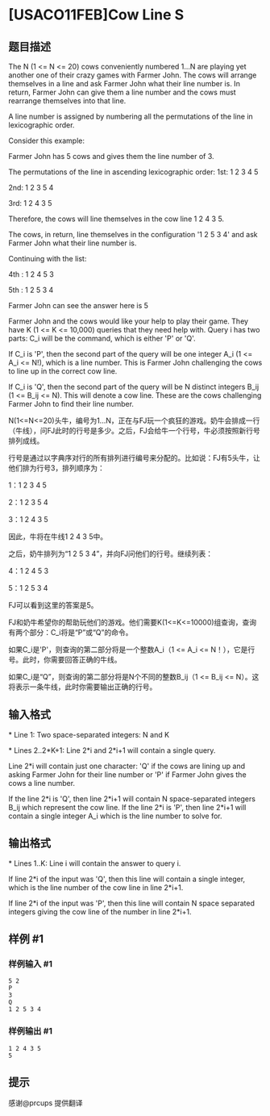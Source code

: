 # [USACO11FEB]Cow Line S

## 题目描述

The N (1 <= N <= 20) cows conveniently numbered 1...N are playing yet another one of their crazy games with Farmer John. The cows will arrange themselves in a line and ask Farmer John what their line number is. In return, Farmer John can give them a line number and the cows must rearrange themselves into that line.

A line number is assigned by numbering all the permutations of the line in lexicographic order.

Consider this example:

Farmer John has 5 cows and gives them the line number of 3.

The permutations of the line in ascending lexicographic order: 1st: 1 2 3 4 5

2nd: 1 2 3 5 4

3rd: 1 2 4 3 5

Therefore, the cows will line themselves in the cow line 1 2 4 3 5.

The cows, in return, line themselves in the configuration '1 2 5 3 4' and ask Farmer John what their line number is.

Continuing with the list:

4th : 1 2 4 5 3

5th : 1 2 5 3 4

Farmer John can see the answer here is 5

Farmer John and the cows would like your help to play their game. They have K (1 <= K <= 10,000) queries that they need help with. Query i has two parts: C\_i will be the command, which is either 'P' or 'Q'.

If C\_i is 'P', then the second part of the query will be one integer A\_i (1 <= A\_i <= N!), which is a line number. This is Farmer John challenging the cows to line up in the correct cow line.

If C\_i is 'Q', then the second part of the query will be N distinct integers B\_ij (1 <= B\_ij <= N). This will denote a cow line. These are the cows challenging Farmer John to find their line number.

N(1<=N<=20)头牛，编号为1...N，正在与FJ玩一个疯狂的游戏。奶牛会排成一行（牛线），问FJ此时的行号是多少。之后，FJ会给牛一个行号，牛必须按照新行号排列成线。


行号是通过以字典序对行的所有排列进行编号来分配的。比如说：FJ有5头牛，让他们排为行号3，排列顺序为：


1：1 2 3 4 5


2：1 2 3 5 4


3：1 2 4 3 5


因此，牛将在牛线1 2 4 3 5中。


之后，奶牛排列为“1 2 5 3 4”，并向FJ问他们的行号。继续列表：


4：1 2 4 5 3


5：1 2 5 3 4


FJ可以看到这里的答案是5。


FJ和奶牛希望你的帮助玩他们的游戏。他们需要K(1<=K<=10000)组查询，查询有两个部分：C\_i将是“P”或“Q”的命令。


如果C\_i是'P'，则查询的第二部分将是一个整数A\_i（1 <= A\_i <= N！），它是行号。此时，你需要回答正确的牛线。


如果C\_i是“Q”，则查询的第二部分将是N个不同的整数B\_ij（1 <= B\_ij <= N）。这将表示一条牛线，此时你需要输出正确的行号。


## 输入格式

\* Line 1: Two space-separated integers: N and K

\* Lines 2..2\*K+1: Line 2\*i and 2\*i+1 will contain a single query.

Line 2\*i will contain just one character: 'Q' if the cows are lining up and asking Farmer John for their line number or 'P' if Farmer John gives the cows a line number.

If the line 2\*i is 'Q', then line 2\*i+1 will contain N space-separated integers B\_ij which represent the cow line. If the line 2\*i is 'P', then line 2\*i+1 will contain a single integer A\_i which is the line number to solve for.


## 输出格式

\* Lines 1..K: Line i will contain the answer to query i.

If line 2\*i of the input was 'Q', then this line will contain a single integer, which is the line number of the cow line in line 2\*i+1.

If line 2\*i of the input was 'P', then this line will contain N space separated integers giving the cow line of the number in line 2\*i+1.


## 样例 #1

### 样例输入 #1
```
5 2 
P 
3 
Q 
1 2 5 3 4
```

### 样例输出 #1

```
1 2 4 3 5 
5
```

## 提示

感谢@prcups 提供翻译

